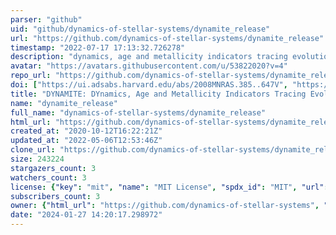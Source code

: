 ```yaml
---
parser: "github"
uid: "github/dynamics-of-stellar-systems/dynamite_release"
url: "https://github.com/dynamics-of-stellar-systems/dynamite_release"
timestamp: "2022-07-17 17:13:32.726278"
description: "dynamics, age and metallicity indicators tracing evolution"
avatar: "https://avatars.githubusercontent.com/u/53822020?v=4"
repo_url: "https://github.com/dynamics-of-stellar-systems/dynamite_release"
doi: ["https://ui.adsabs.harvard.edu/abs/2008MNRAS.385..647V", "https://ui.adsabs.harvard.edu/abs/2020ascl.soft11007J/abstract"]
title: "DYNAMITE: DYnamics, Age and Metallicity Indicators Tracing Evolution"
name: "dynamite_release"
full_name: "dynamics-of-stellar-systems/dynamite_release"
html_url: "https://github.com/dynamics-of-stellar-systems/dynamite_release"
created_at: "2020-10-12T16:22:21Z"
updated_at: "2022-05-06T12:53:46Z"
clone_url: "https://github.com/dynamics-of-stellar-systems/dynamite_release.git"
size: 243224
stargazers_count: 3
watchers_count: 3
license: {"key": "mit", "name": "MIT License", "spdx_id": "MIT", "url": "https://api.github.com/licenses/mit", "node_id": "MDc6TGljZW5zZTEz"}
subscribers_count: 3
owner: {"html_url": "https://github.com/dynamics-of-stellar-systems", "avatar_url": "https://avatars.githubusercontent.com/u/53822020?v=4", "login": "dynamics-of-stellar-systems", "type": "Organization"}
date: "2024-01-27 14:20:17.298972"
---
```

